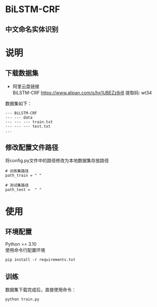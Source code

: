 # BiLSTM-CRF
## 中文命名实体识别

# 说明  
## 下载数据集  
* 阿里云盘链接  
BiLSTM-CRF
https://www.alipan.com/s/hx1UBEZz8rB
提取码: wt34  

数据集如下：  
```
--- BiLSTM-CRF
--- --- data
--- --- --- train.txt
--- --- --- test.txt
...
```
## 修改配置文件路径
将config.py文件中的路径修改为本地数据集存放路径
```
# 训练集路径
path_train = " "

# 测试集路径
path_test =  " "
```

# 使用
## 环境配置
Python == 3.10  
使用命令行配置环境
```
pip install -r requirements.txt
```
## 训练
数据集下载完成后，直接使用命令：
```
python train.py
```
